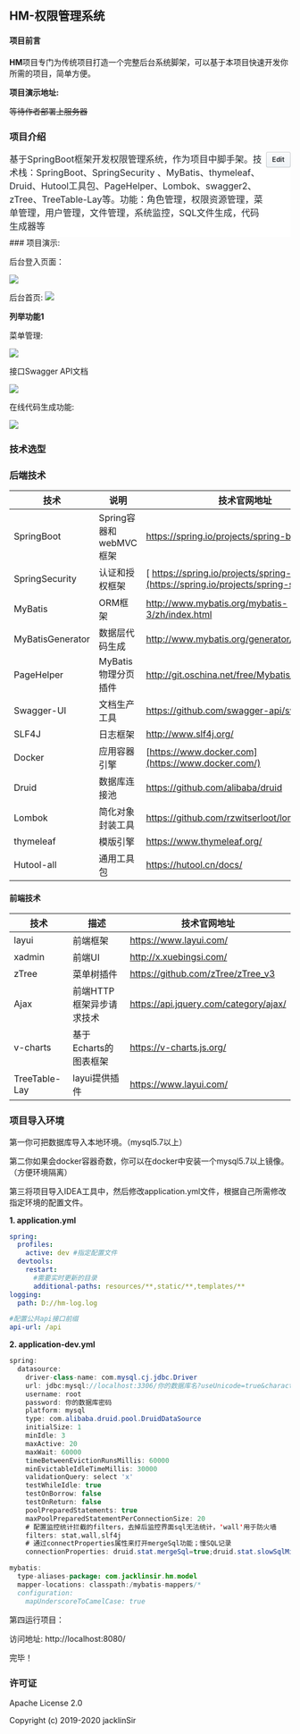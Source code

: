 ## HM-权限管理系统

#### 项目前言

**HM**项目专门为传统项目打造一个完整后台系统脚架，可以基于本项目快速开发你所需的项目，简单方便。

**项目演示地址:** 

~~等待作者部署上服务器~~

### 项目介绍

<details id="repo-meta-edit" class="Details-element details-reset js-dropdown-details " style="box-sizing: border-box; display: block; color: rgb(36, 41, 46); font-family: -apple-system, BlinkMacSystemFont, &quot;Segoe UI&quot;, Helvetica, Arial, sans-serif, &quot;Apple Color Emoji&quot;, &quot;Segoe UI Emoji&quot;; font-size: 14px; font-style: normal; font-variant-ligatures: normal; font-variant-caps: normal; font-weight: 400; letter-spacing: normal; orphans: 2; text-align: start; text-indent: 0px; text-transform: none; white-space: normal; widows: 2; word-spacing: 0px; -webkit-text-stroke-width: 0px; background-color: rgb(255, 255, 255); text-decoration-style: initial; text-decoration-color: initial;"><summary class="d-block" style="box-sizing: border-box; display: block !important; cursor: pointer; list-style: none;"><div class="Details-content--closed f4" style="box-sizing: border-box; font-size: 16px !important;"><div class="d-flex flex-items-start" style="box-sizing: border-box; align-items: flex-start !important; display: flex !important;"><span class="flex-auto mb-2" style="box-sizing: border-box; flex: 1 1 auto !important; margin-bottom: 8px !important;"><div class="f4" style="box-sizing: border-box; font-size: 16px !important;"><span class="text-gray-dark mr-2" itemprop="about" style="box-sizing: border-box; color: rgb(36, 41, 46) !important; margin-right: 8px !important;">基于SpringBoot框架开发权限管理系统，作为项目中脚手架。技术栈：SpringBoot、SpringSecurity 、MyBatis、thymeleaf、Druid、Hutool工具包、PageHelper、Lombok、swagger2、zTree、TreeTable-Lay等。功能：角色管理，权限资源管理，菜单管理，用户管理，文件管理，系统监控，SQL文件生成，代码生成器等</span></div></span><span class="btn btn-sm" style="box-sizing: border-box; position: relative; display: inline-block; padding: 3px 10px; font-size: 12px; font-weight: 600; line-height: 20px; white-space: nowrap; vertical-align: middle; cursor: pointer; user-select: none; background-repeat: repeat-x; background-position: -1px -1px; background-size: 110% 110%; border: 1px solid rgba(27, 31, 35, 0.2); border-radius: 0.25em; -webkit-appearance: none; color: rgb(36, 41, 46); background-color: rgb(239, 243, 246); background-image: linear-gradient(-180deg, rgb(250, 251, 252), rgb(239, 243, 246) 90%);">Edit</span></div></div></summary></details>
### 项目演示:

后台登入页面：

![](./doc/img/login.png)

后台首页:
![](./doc/img/index.png)

**列举功能1**

菜单管理:

![](./doc/img/permission.png)

接口Swagger API文档

![](./doc/img/API.png)

在线代码生成功能:

![](./doc/img/代码生成.png)

### 技术选型

### 后端技术

| 技术             | 说明                   | 技术官网地址                                                 |
| ---------------- | ---------------------- | ------------------------------------------------------------ |
| SpringBoot       | Spring容器和webMVC框架 | https://spring.io/projects/spring-boot                       |
| SpringSecurity   | 认证和授权框架         | [ https://spring.io/projects/spring-security](https://spring.io/projects/spring-security) |
| MyBatis          | ORM框架                | http://www.mybatis.org/mybatis-3/zh/index.html               |
| MyBatisGenerator | 数据层代码生成         | http://www.mybatis.org/generator/index.html                  |
| PageHelper       | MyBatis物理分页插件    | http://git.oschina.net/free/Mybatis_PageHelper               |
| Swagger-UI       | 文档生产工具           | https://github.com/swagger-api/swagger-ui                    |
| SLF4J            | 日志框架               | http://www.slf4j.org/                                        |
| Docker           | 应用容器引擎           | [https://www.docker.com](https://www.docker.com/)            |
| Druid            | 数据库连接池           | https://github.com/alibaba/druid                             |
| Lombok           | 简化对象封装工具       | https://github.com/rzwitserloot/lombok                       |
| thymeleaf        | 模版引擎               | https://www.thymeleaf.org/                                   |
| Hutool-all       | 通用工具包             | https://hutool.cn/docs/                                      |

#### 前端技术
| 技术          | 描述                     | 技术官网地址                          |
| ------------- | ------------------------ | ------------------------------------- |
| layui         | 前端框架                 | https://www.layui.com/                |
| xadmin        | 前端UI                   | http://x.xuebingsi.com/               |
| zTree         | 菜单树插件               | https://github.com/zTree/zTree_v3     |
| Ajax          | 前端HTTP框架异步请求技术 | https://api.jquery.com/category/ajax/ |
| v-charts      | 基于Echarts的图表框架    | https://v-charts.js.org/              |
| TreeTable-Lay | layui提供插件            | https://www.layui.com/                |

### 项目导入环境
第一你可把数据库导入本地环境。（mysql5.7以上）

第二你如果会docker容器奇数，你可以在docker中安装一个mysql5.7以上镜像。（方便环境隔离）

第三将项目导入IDEA工具中，然后修改application.yml文件，根据自己所需修改指定环境的配置文件。

**1. application.yml**

```yml
spring:
  profiles:
    active: dev #指定配置文件
  devtools:
    restart:
      #需要实时更新的目录
      additional-paths: resources/**,static/**,templates/**
logging:
  path: D://hm-log.log

#配置公共api接口前缀
api-url: /api
```

**2. application-dev.yml**

```java
spring:
  datasource:
    driver-class-name: com.mysql.cj.jdbc.Driver
    url: jdbc:mysql://localhost:3306/你的数据库名?useUnicode=true&characterEncoding=utf-8&allowMultiQueries=true&useSSL=false&serverTimezone=UTC
    username: root
    password: 你的数据库密码
    platform: mysql
    type: com.alibaba.druid.pool.DruidDataSource
    initialSize: 1
    minIdle: 3
    maxActive: 20
    maxWait: 60000
    timeBetweenEvictionRunsMillis: 60000
    minEvictableIdleTimeMillis: 30000
    validationQuery: select 'x'
    testWhileIdle: true
    testOnBorrow: false
    testOnReturn: false
    poolPreparedStatements: true
    maxPoolPreparedStatementPerConnectionSize: 20
    # 配置监控统计拦截的filters，去掉后监控界面sql无法统计，'wall'用于防火墙
    filters: stat,wall,slf4j
    # 通过connectProperties属性来打开mergeSql功能；慢SQL记录
    connectionProperties: druid.stat.mergeSql=true;druid.stat.slowSqlMillis=5000

mybatis:
  type-aliases-package: com.jacklinsir.hm.model
  mapper-locations: classpath:/mybatis-mappers/*
  configuration:
    mapUnderscoreToCamelCase: true
```

第四运行项目：

访问地址:  http://localhost:8080/  

完毕！

### 许可证

Apache License 2.0

Copyright (c)  2019-2020  jacklinSir